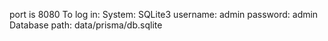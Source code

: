 port is 8080
To log in:
System: SQLite3
username: admin
password: admin
Database path: data/prisma/db.sqlite
